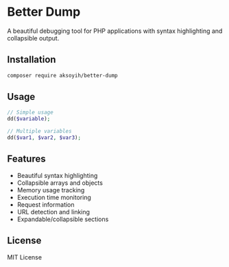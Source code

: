 # Better Dump

A beautiful debugging tool for PHP applications with syntax highlighting and collapsible output.

## Installation

```bash
composer require aksoyih/better-dump
```

## Usage

```php
// Simple usage
dd($variable);

// Multiple variables
dd($var1, $var2, $var3);
```

## Features

- Beautiful syntax highlighting
- Collapsible arrays and objects
- Memory usage tracking
- Execution time monitoring
- Request information
- URL detection and linking
- Expandable/collapsible sections

## License

MIT License